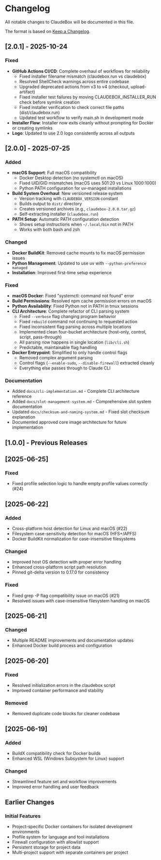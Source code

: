 # Changelog

All notable changes to ClaudeBox will be documented in this file.

The format is based on [Keep a Changelog](https://keepachangelog.com/en/1.0.0/).

## [2.0.1] - 2025-10-24

### Fixed
- **GitHub Actions CI/CD**: Complete overhaul of workflows for reliability
  - Fixed installer filename mismatch (claudebox.run vs claudebox)
  - Resolved ShellCheck warnings across entire codebase
  - Upgraded deprecated actions from v3 to v4 (checkout, upload-artifact)
  - Fixed installer test failures by moving CLAUDEBOX_INSTALLER_RUN check before symlink creation
  - Fixed installer verification to check correct file paths (dist/claudebox.run)
  - Updated test workflow to verify main.sh in development mode
- **Installer Flow**: Installer now exits cleanly without prompting for Docker or creating symlinks
- **Logo**: Updated to use 2.0 logo consistently across all outputs

## [2.0.0] - 2025-07-25

### Added
- **macOS Support**: Full macOS compatibility
  - Docker Desktop detection (no systemctl on macOS)
  - Fixed UID/GID mismatches (macOS uses 501:20 vs Linux 1000:1000)
  - Python PATH configuration for uv-managed installations
- **Build System Overhaul**: New versioned release system
  - Version tracking with `CLAUDEBOX_VERSION` constant
  - Builds output to `dist/` directory
  - Creates versioned archives (e.g., `claudebox-2.0.0.tar.gz`)
  - Self-extracting installer (`claudebox.run`)
- **PATH Setup**: Automatic PATH configuration detection
  - Shows setup instructions when `~/.local/bin` not in PATH
  - Works with both bash and zsh

### Changed
- **Docker BuildKit**: Removed cache mounts to fix macOS permission issues
- **Python Management**: Updated to use uv with `--python-preference managed`
- **Installation**: Improved first-time setup experience

### Fixed
- **macOS Docker**: Fixed "systemctl: command not found" error
- **Build Permissions**: Resolved npm cache permission errors on macOS
- **Python Availability**: Fixed Python not in PATH in tmux sessions
- **CLI Architecture**: Complete refactor of CLI parsing system
  - Fixed `--verbose` flag changing program behavior
  - Fixed `rebuild` command not continuing to requested action
  - Fixed inconsistent flag parsing across multiple locations
  - Implemented clean four-bucket architecture (host-only, control, script, pass-through)
  - All parsing now happens in single location (`lib/cli.sh`)
  - Predictable, maintainable flag handling
- **Docker Entrypoint**: Simplified to only handle control flags
  - Removed complex argument parsing
  - Control flags (`--enable-sudo`, `--disable-firewall`) extracted cleanly
  - Everything else passes through to Claude CLI

### Documentation
- Added `docs/cli-implementation.md` - Complete CLI architecture reference
- Added `docs/slot-management-system.md` - Comprehensive slot system documentation
- Updated `docs/checksum-and-naming-system.md` - Fixed slot checksum explanation
- Documented approved core image architecture for future implementation

## [1.0.0] - Previous Releases
## [2025-06-25]

### Fixed
- Fixed profile selection logic to handle empty profile values correctly (#24)

## [2025-06-22]

### Added
- Cross-platform host detection for Linux and macOS (#22)
- Filesystem case-sensitivity detection for macOS (HFS+/APFS)
- Docker BuildKit normalization for case-insensitive filesystems

### Changed
- Improved host OS detection with proper error handling
- Enhanced cross-platform script path resolution
- Pinned git-delta version to 0.17.0 for consistency

### Fixed
- Fixed grep -P flag compatibility issue on macOS (#21)
- Resolved issues with case-insensitive filesystem handling on macOS

## [2025-06-21]

### Changed
- Multiple README improvements and documentation updates
- Enhanced Docker build process and configuration

## [2025-06-20]

### Fixed
- Resolved initialization errors in the claudebox script
- Improved container performance and stability

### Removed
- Removed duplicate code blocks for cleaner codebase

## [2025-06-19]

### Added
- BuildX compatibility check for Docker builds
- Enhanced WSL (Windows Subsystem for Linux) support

### Changed
- Streamlined feature set and workflow improvements
- Improved error handling and user feedback

## Earlier Changes

### Initial Features
- Project-specific Docker containers for isolated development environments
- Profile system for language and tool installations
- Firewall configuration with allowlist support
- Persistent storage for project data
- Multi-project support with separate containers per project
